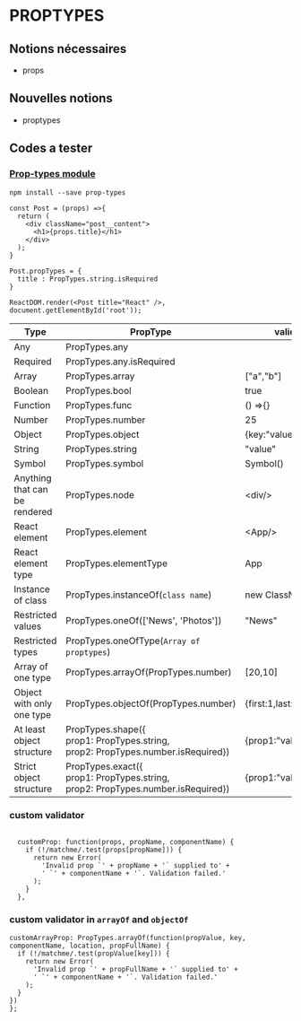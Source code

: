 # PROPTYPES

## Notions nécessaires
- props

## Nouvelles notions
- proptypes



## Codes a tester

### [Prop-types module](https://www.npmjs.com/package/prop-types)
```
npm install --save prop-types
```

```
const Post = (props) =>{
  return (
    <div className="post__content">
      <h1>{props.title}</h1>
    </div>
  );
}

Post.propTypes = {
  title : PropTypes.string.isRequired
}

ReactDOM.render(<Post title="React" />, document.getElementById('root'));
```



|Type|PropType|valid exemple|
|-|-|-|
|Any| PropTypes.any|
|Required| PropTypes.any.isRequired|
|Array| PropTypes.array|["a","b"]|
|Boolean|PropTypes.bool|true|
|Function|PropTypes.func|() =>{}|
|Number|PropTypes.number|25|
|Object|PropTypes.object|{key:"value"}|
|String|PropTypes.string|"value"|
|Symbol|PropTypes.symbol|Symbol()|
|Anything that can be rendered|PropTypes.node|\<div/>|
|React element|PropTypes.element|\<App/>|
|React element type|PropTypes.elementType|App|
|Instance of class|PropTypes.instanceOf(`class name`)|new ClassName|
|Restricted values|PropTypes.oneOf(['News', 'Photos'])|"News"|
|Restricted types|PropTypes.oneOfType(`Array of proptypes`)|
|Array of one type|PropTypes.arrayOf(PropTypes.number)|[20,10]
|Object with only one type|PropTypes.objectOf(PropTypes.number)|{first:1,last:2}|
|At least object structure|PropTypes.shape({<br/>prop1: PropTypes.string,<br/>prop2: PropTypes.number.isRequired})|{prop1:"value1",prop2:153}|
|Strict object structure|PropTypes.exact({<br/>prop1: PropTypes.string,<br/>prop2: PropTypes.number.isRequired})|{prop1:"value1",prop2:153}|

### custom validator
```

  customProp: function(props, propName, componentName) {
    if (!/matchme/.test(props[propName])) {
      return new Error(
        'Invalid prop `' + propName + '` supplied to' +
        ' `' + componentName + '`. Validation failed.'
      );
    }
  },
```

### custom validator in `arrayOf` and `objectOf`

```
customArrayProp: PropTypes.arrayOf(function(propValue, key, componentName, location, propFullName) {
  if (!/matchme/.test(propValue[key])) {
    return new Error(
      'Invalid prop `' + propFullName + '` supplied to' +
      ' `' + componentName + '`. Validation failed.'
    );
  }
})
};


```
